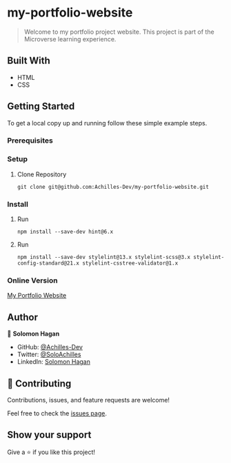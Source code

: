 # my-portfolio-website

> Welcome to my portfolio project website. This project is part of the Microverse learning experience. 

## Built With

- HTML
- CSS


## Getting Started


To get a local copy up and running follow these simple example steps.

### Prerequisites

### Setup

1. Clone Repository 
   ```
   git clone git@github.com:Achilles-Dev/my-portfolio-website.git
   ```

### Install

1. Run
   ```
   npm install --save-dev hint@6.x
   ```
2. Run
   ```
   npm install --save-dev stylelint@13.x stylelint-scss@3.x stylelint-config-standard@21.x stylelint-csstree-validator@1.x
   ```

### Online Version

   [My Portfolio Website](https://achilles-dev.github.io/my-portfolio-website/) 


## Author

👤 **Solomon Hagan**

- GitHub: [@Achilles-Dev](https://github.com/Achilles-Dev/)
- Twitter: [@SoloAchilles](https://twitter.com/SoloAchilles/)
- LinkedIn: [Solomon Hagan](https://www.linkedin.com/in/solomon-hagan-b51693138/)


## 🤝 Contributing

Contributions, issues, and feature requests are welcome!

Feel free to check the [issues page](../../issues/).

## Show your support

Give a ⭐️ if you like this project!
